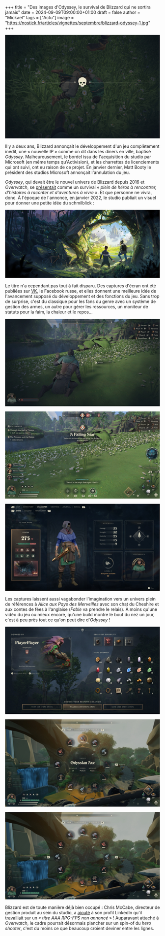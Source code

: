 +++
title = "Des images d'Odyssey, le survival de Blizzard qui ne sortira jamais"
date = 2024-09-09T09:00:00+01:00
draft = false
author = "Mickael"
tags = ["Actu"]
image = "https://nostick.fr/articles/vignettes/septembre/blizzard-odyssey-1.jpg"
+++

![Odyssey](blizzard-odyssey-1.jpg "Il est dead ton jeu.")

Il y a deux ans, Blizzard annonçait le développement d'un jeu complètement inédit, une « nouvelle IP » comme on dit dans les dîners en ville, baptisé *Odyssey*. Malheureusement, le bordel issu de l'acquisition du studio par Microsoft (en même temps qu'Activision), et les charrettes de licenciements qui ont suivi, ont eu raison de ce projet. En janvier dernier, Matt Booty le président des studios Microsoft annonçait l'annulation du jeu.

*Odyssey*, qui devait être le nouvel univers de Blizzard depuis 2016 et *Overwatch*, se [présentait](https://news.blizzard.com/en-us/blizzard/23768911/create-a-new-universe-with-us) comme un survival « *plein de héros à rencontrer, d'histoires à raconter et d'aventures à vivre* ». Et que personne ne vivra, donc. À l'époque de l'annonce, en janvier 2022, le studio publiait un visuel pour donner une petite idée du schmilblick :

![Odyssey](blizzard-odyssey-2.jpg "")

Le titre n'a cependant pas tout à fait disparu. Des captures d'écran ont été publiées sur [VK](https://vk.com/wall-23323356_38723), le Facebook russe, et elles donnent une meilleure idée de l'avancement supposé du développement et des fonctions du jeu. Sans trop de surprise, c'est du classique pour les fans du genre avec un système de gestion des armes, un autre pour gérer les ressources, un moniteur de statuts pour la faim, la chaleur et le repos…

![Odyssey](blizzard-odyssey-8.jpg "")

![Odyssey](blizzard-odyssey-3.jpg "")

![Odyssey](blizzard-odyssey-4.jpg "")

Les captures laissent aussi vagabonder l'imagination vers un univers plein de références à *Alice aux Pays des Merveilles* avec son chat du Cheshire et aux contes de fées à l'anglaise (*Fable* va prendre le relais). À moins qu'une vidéo du jeu ou mieux encore, qu'une build montre le bout du nez un jour, c'est à peu près tout ce qu'on peut dire d'*Odyssey* !

![Odyssey](blizzard-odyssey-10.jpg "")

![Odyssey](blizzard-odyssey-9.jpg "")

![Odyssey](blizzard-odyssey-7.jpg "")

Blizzard est de toute manière déjà bien occupé : Chris McCabe, directeur de gestion produit au sein du studio, a [ajouté](https://x.com/bogorad222/status/1829446709568585748) à son profil LinkedIn qu'il [travaillait](https://www.linkedin.com/in/christopermccabe/) sur un « *titre AAA RPG-FPS non annoncé* » ! Auparavant attaché à *Overwatch*, le cadre pourrait désormais plancher sur un spin-of du *hero shooter*, c'est du moins ce que beaucoup croient deviner entre les lignes.